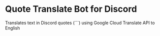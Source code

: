 # Quote Translate Bot for Discord
Translates text in Discord quotes (```) using Google Cloud Translate API to English
